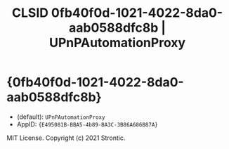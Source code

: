 ﻿---
title: "CLSID 0fb40f0d-1021-4022-8da0-aab0588dfc8b | UPnPAutomationProxy"
excerpt: What is COM-Object CLSID 0fb40f0d-1021-4022-8da0-aab0588dfc8b?
---

# {0fb40f0d-1021-4022-8da0-aab0588dfc8b}

* (default): `UPnPAutomationProxy`
* AppID: `{E495081B-BBA5-4b89-BA3C-3B86A686B87A}`

MIT License. Copyright (c) 2021 Strontic.


